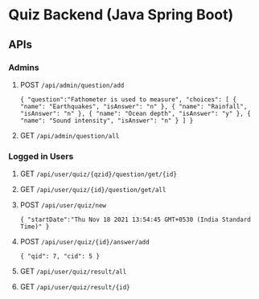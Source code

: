 # Quiz Backend (Java Spring Boot)


## APIs

  ### Admins
   1. POST `/api/admin/question/add`

        `{
            "question":"Fathometer is used to measure",
            "choices": [
                {
                    "name": "Earthquakes",
                    "isAnswer": "n"
                },
                {
                    "name": "Rainfall",
                    "isAnswer": "n"
                },
                {
                    "name": "Ocean depth",
                    "isAnswer": "y"
                },
                {
                    "name": "Sound intensity",
                    "isAnswer": "n"
                }
            ]
        }`

   2. GET `/api/admin/question/all`


  ### Logged in Users
   1. GET `/api/user/quiz/{qzid}/question/get/{id}`        

   2. GET `/api/user/quiz/{id}/question/get/all`

   3. POST `/api/user/quiz/new`

        `{
            "startDate":"Thu Nov 18 2021 13:54:45 GMT+0530 (India Standard Time)"
        }`

   4. POST `/api/user/quiz/{id}/answer/add`

        `{
            "qid": 7,
            "cid": 5
        }`

   5. GET `/api/user/quiz/result/all`

   6. GET `/api/user/quiz/result/{id}`


